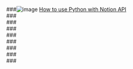 ###![image](https://user-images.githubusercontent.com/2582004/168390002-2493cb9e-b39b-48f0-86a6-192a015896a2.png)
[How to use Python with Notion API](https://dev.to/mihaiandrei97/how-to-use-python-with-notion-api-1n61?signin=true)  
###[]()  
###[]()  
###[]()  
###[]()  
###[]()  
###[]()  
###[]()  
###[]()  
